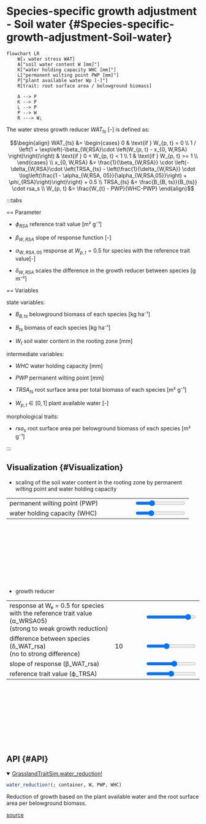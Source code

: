 


# Species-specific growth adjustment - Soil water {#Species-specific-growth-adjustment-Soil-water}
<script setup>
    import { onMounted } from 'vue';
    import { plantAvailableWaterPlot, waterStressPlot } from './d3_plots/WaterStress.js';
    onMounted(() => { plantAvailableWaterPlot(); waterStressPlot(); });
</script>


```mermaid
flowchart LR
    W[↓ water stress WAT] 
    A["soil water content W [mm]"]
    K["water holding capacity WHC [mm]"]
    L["permanent wilting point PWP [mm]"]
    P["plant available water Wp [-]"]
    R[trait: root surface area / belowground biomass]

    A --> P
    K --> P
    L --> P
    P --> W
    R ---> W;
```


The water stress growth reducer $WAT_{ts}$ [-] is defined as:

$$\begin{align}
    WAT_{ts} &= 
        \begin{cases}
            0 & \text{if } W_{p, t} = 0 \\
            1 / \left(1 + \exp\left(-\beta_{W,RSA}\cdot \left(W_{p, t} - x_{0, W,RSA} \right)\right)\right) & \text{if } 0 < W_{p, t} < 1 \\
            1 & \text{if } W_{p, t} >= 1 \\
        \end{cases} \\
    x_{0, W,RSA} &= \frac{1}{\beta_{W,RSA}} \cdot \left(-\delta_{W,RSA}\cdot \left(TRSA_{ts} - \left(\frac{1}{\delta_{W,RSA}} \cdot \log\left(\frac{1 - \alpha_{W,RSA, 05}}{\alpha_{W,RSA,05}}\right) + \phi_{RSA}\right)\right)\right) + 0.5  \\
    TRSA_{ts} &= \frac{B_{B, ts}}{B_{ts}} \cdot  rsa_s  \\
    W_{p, t} &= \frac{W_{t} - PWP}{WHC-PWP}  
\end{align}$$

:::tabs

== Parameter
- $\phi_{RSA}$ reference trait value [m² g⁻¹]
  
- $\beta_{W,RSA}$ slope of response function [-]
  
- $\alpha_{W,RSA,05}$ response at $W_{p, t} = 0.5$ for species with the reference trait value[-]
  
- $\delta_{W,RSA}$ scales the difference in the growth reducer between species [g m⁻²]
  

== Variables

state variables:
- $B_{B, ts}$ belowground biomass of each species [kg ha⁻¹]
  
- $B_{ts}$ biomass of each species [kg ha⁻¹]
  
- $W_{t}$ soil water content in the rooting zone [mm]
  

intermediate variables:
- $WHC$ water holding capacity [mm]
  
- $PWP$ permanent wilting point [mm]
  
- $TRSA_{ts}$ root surface area per total biomass of each species [m² g⁻¹] 
  
- $W_{p, t} \in [0, 1]$ plant available water [-]
  

morphological traits:
- $rsa_s$ root surface area per belowground biomass of each species [m² g⁻¹]
  

:::

## Visualization {#Visualization}
- scaling of the soil water content in the rooting zone by permanent wilting point and water holding capacity
  
<table>
    <colgroup>
        <col>
        <col width="80px">
        <col>
    </colgroup>
    <tbody>
    <tr>
        <td>permanent wilting point (PWP)</td>
        <td><span id="PWP-value"></span></td>
        <td><input type="range" min="25" max="105" step="1" value="50" id="PWP" class="plant_av_water_input"></td>
    </tr>
    <tr>
        <td>water holding capacity (WHC)</td>
        <td><span id="WHC-value"></span></td>
        <td><input type="range" min="85" max="205" step="1" value="120" id="WHC" class="plant_av_water_input"></td>
    </tr>
    </tbody>
</table>
<svg id="plant_av_water_graph"></svg>

- growth reducer
  
<table>
    <colgroup>
        <col>
        <col width="80px">
        <col>
    </colgroup>
    <tbody>
    <tr>
        <td>response at Wₚ = 0.5 for species with the reference trait value (α_WRSA05) <br>(strong to weak growth reduction)</td>
        <td><span id="ɑ_R_05-value"></span></td>
        <td><input type="range" id="ɑ_R_05" min="0.1" max="0.999" step="0.001" value="0.9" class="input_water_stress_graph"></td>
    </tr>
    <tr>
        <td>difference between species (δ_WAT_rsa) <br>(no to strong difference)</td>
        <td><span id="δ_R-value">10</span></td>
        <td><input type="range" id="δ_R" min="0.1" max="25.0" step="0.1" value="10" class="input_water_stress_graph"></td>
    </tr>
    <tr>
        <td>slope of response (β_WAT_rsa)</td>
        <td><span id="β_R-value"></span></td>
        <td><input type="range" id="β_R" min="3" max="10" step="0.1" value="7" class="input_water_stress_graph"></td>
    </tr>
    <tr>
        <td>reference trait value (ϕ_TRSA)</td>
        <td><span id="phi_RSA-value"></span></td>
        <td><input type="range" id="phi_RSA" min="0.05" max="0.25" step="0.05" value="0.15" class="input_water_stress_graph"></td>
    </tr>
    </tbody>
</table>

<svg id="water_stress_graph"></svg>


## API {#API}
<details class='jldocstring custom-block' open>
<summary><a id='GrasslandTraitSim.water_reduction!' href='#GrasslandTraitSim.water_reduction!'><span class="jlbinding">GrasslandTraitSim.water_reduction!</span></a> <Badge type="info" class="jlObjectType jlFunction" text="Function" /></summary>



```julia
water_reduction!(; container, W, PWP, WHC)

```


Reduction of growth based on the plant available water and the root surface area per belowground biomass.


<Badge type="info" class="source-link" text="source"><a href="https://github.com/FelixNoessler/GrasslandTraitSim.jl/blob/95dfc85525ff6ba5d69ef0c4ffbd50ee9d9825b3/src/3_biomass/1_growth/5_water_competition.jl#L1" target="_blank" rel="noreferrer">source</a></Badge>

</details>

